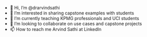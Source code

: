 - 👋 Hi, I’m @drarvindsathi
- 👀 I’m interested in sharing capstone examples with students
- 🌱 I’m currently teaching KPMG professionals and UCI students
- 💞️ I’m looking to collaborate on use cases and capstone projects
- 📫 How to reach me Arvind Sathi at LinkedIn

<!---
drarvindsathi/drarvindsathi is a ✨ special ✨ repository because its `README.md` (this file) appears on your GitHub profile.
You can click the Preview link to take a look at your changes.
--->

